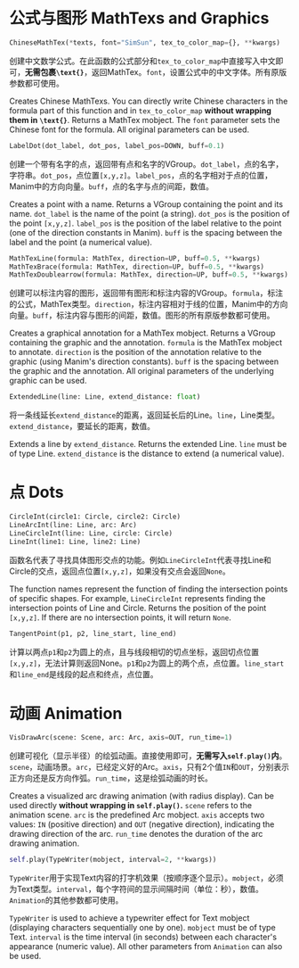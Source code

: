 # 公式与图形 MathTexs and Graphics

```python
ChineseMathTex(*texts, font="SimSun", tex_to_color_map={}, **kwargs)
```

创建中文数学公式。在此函数的公式部分和`tex_to_color_map`中直接写入中文即可，**无需包裹`\text{}`**，返回MathTex。`font`，设置公式中的中文字体。所有原版参数都可使用。

Creates Chinese MathTexs. You can directly write Chinese characters in the formula part of this function and in `tex_to_color_map` **without wrapping them in `\text{}`**. Returns a MathTex mobject. The `font` parameter sets the Chinese font for the formula. All original parameters can be used.

```python
LabelDot(dot_label, dot_pos, label_pos=DOWN, buff=0.1)
```

创建一个带有名字的点，返回带有点和名字的VGroup。`dot_label`，点的名字，字符串。`dot_pos`，点位置`[x,y,z]`。`label_pos`，点的名字相对于点的位置，Manim中的方向向量。`buff`，点的名字与点的间距，数值。

Creates a point with a name. Returns a VGroup containing the point and its name. `dot_label` is the name of the point (a string). `dot_pos` is the position of the point `[x,y,z]`. `label_pos` is the position of the label relative to the point (one of the direction constants in Manim). `buff` is the spacing between the label and the point (a numerical value).

```python
MathTexLine(formula: MathTex, direction=UP, buff=0.5, **kwargs)
MathTexBrace(formula: MathTex, direction=UP, buff=0.5, **kwargs)
MathTexDoublearrow(formula: MathTex, direction=UP, buff=0.5, **kwargs)
```

创建可以标注内容的图形，返回带有图形和标注内容的VGroup。`formula`，标注的公式，MathTex类型。`direction`，标注内容相对于线的位置，Manim中的方向向量。`buff`，标注内容与图形的间距，数值。图形的所有原版参数都可使用。

Creates a graphical annotation for a MathTex mobject. Returns a VGroup containing the graphic and the annotation. `formula` is the MathTex mobject to annotate. `direction` is the position of the annotation relative to the graphic (using Manim's direction constants). `buff` is the spacing between the graphic and the annotation. All original parameters of the underlying graphic can be used.

```python
ExtendedLine(line: Line, extend_distance: float)
```

将一条线延长`extend_distance`的距离，返回延长后的Line。`line`，Line类型。`extend_distance`，要延长的距离，数值。

Extends a line by `extend_distance`. Returns the extended Line. `line` must be of type Line. `extend_distance` is the distance to extend (a numerical value).

# 点 Dots

```python
CircleInt(circle1: Circle, circle2: Circle)
LineArcInt(line: Line, arc: Arc)
LineCircleInt(line: Line, circle: Circle)
LineInt(line1: Line, line2: Line)
```

函数名代表了寻找具体图形交点的功能。例如`LineCircleInt`代表寻找Line和Circle的交点，返回点位置`[x,y,z]`，如果没有交点会返回`None`。

The function names represent the function of finding the intersection points of specific shapes. For example, `LineCircleInt` represents finding the intersection points of Line and Circle. Returns the position of the point `[x,y,z]`. If there are no intersection points, it will return `None`.

```python
TangentPoint(p1, p2, line_start, line_end)
```

计算以两点`p1`和`p2`为圆上的点，且与线段相切的切点坐标，返回切点位置`[x,y,z]`，无法计算则返回None。`p1`和`p2`为圆上的两个点，点位置。`line_start`和`line_end`是线段的起点和终点，点位置。

# 动画 Animation

```python
VisDrawArc(scene: Scene, arc: Arc, axis=OUT, run_time=1)
```

创建可视化（显示半径）的绘弧动画。直接使用即可，**无需写入`self.play()`内**。 `scene`，动画场景。`arc`，已经定义好的Arc。`axis`，只有2个值`IN`和`OUT`，分别表示正方向还是反方向作弧。`run_time`，这是绘弧动画的时长。

Creates a visualized arc drawing animation (with radius display). Can be used directly **without wrapping in `self.play()`.** `scene` refers to the animation scene. `arc` is the predefined Arc mobject. `axis` accepts two values: `IN` (positive direction) and `OUT` (negative direction), indicating the drawing direction of the arc. `run_time` denotes the duration of the arc drawing animation.

```python
self.play(TypeWriter(mobject, interval=2, **kwargs))
```

`TypeWriter`用于实现Text内容的打字机效果（按顺序逐个显示）。`mobject`，必须为Text类型。`interval`，每个字符间的显示间隔时间（单位：秒），数值。`Animation`的其他参数都可使用。

`TypeWriter` is used to achieve a typewriter effect for Text mobject (displaying characters sequentially one by one). `mobject` must be of type Text. `interval` is the time interval (in seconds) between each character's appearance (numeric value). All other parameters from `Animation` can also be used.


